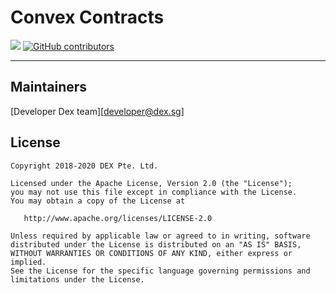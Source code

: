 # Convex Contracts

![](https://github.com/DEX-Company/convex-contracts/workflows/testing/badge.svg)
[![GitHub contributors](https://img.shields.io/github/contributors/DEX-Company/convex-contracts.svg)](https://github.com/DEX-Company/convex-contracts/graphs/contributors)

---


## Maintainers

 [Developer Dex team][developer@dex.sg]


## License

```
Copyright 2018-2020 DEX Pte. Ltd.

Licensed under the Apache License, Version 2.0 (the "License");
you may not use this file except in compliance with the License.
You may obtain a copy of the License at

   http://www.apache.org/licenses/LICENSE-2.0

Unless required by applicable law or agreed to in writing, software
distributed under the License is distributed on an "AS IS" BASIS,
WITHOUT WARRANTIES OR CONDITIONS OF ANY KIND, either express or implied.
See the License for the specific language governing permissions and
limitations under the License.
